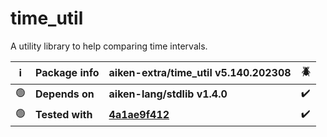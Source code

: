 # time_util

A utility library to help comparing time intervals.

| ℹ️ | Package info    | aiken-extra/time_util v5.140.202308 | 🪲 |
|----|-----------------|---|---|
| 🟢 | **Depends on**  | **aiken-lang/stdlib v1.4.0** | ✔️ |
| 🟢 | **Tested with** | **[4a1ae9f412](https://github.com/aiken-lang/aiken/tree/4a1ae9f412041b573506084411bdedf50ed21f30)** | ✔️ |

